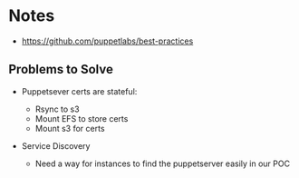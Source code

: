 # Notes

* https://github.com/puppetlabs/best-practices

## Problems to Solve

* Puppetsever certs are stateful:
	- Rsync to s3
	- Mount EFS to store certs
	- Mount s3 for certs

* Service Discovery
	- Need a way for instances to find the puppetserver easily in our POC
